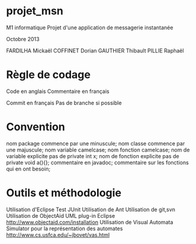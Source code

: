 projet_msn
==========

M1 informatique Projet d'une application de messagerie instantanée

Octobre 2013

FARDILHA Mickaël
COFFINET Dorian
GAUTHIER Thibault
PILLIE Raphaël

Règle de codage
==========
Code en anglais
Commentaire en français

Commit en français
Pas de branche si possible


Convention
==========
nom package commence par une minuscule; 
nom classe commence par une majuscule;
nom variable camelcase;
nom fonction camelcase;
nom de variable explicite pas de private int x;
nom de fonction explicite pas de private void a(){};
commentaire en javadoc;
commentaire sur les fonctions qui en ont besoin;

Outils et méthodologie
==========
Utilisation d'Eclipse
Test JUnit
Utilisation de Ant
Utilisation de git,svn
Utilisation de ObjectAid UML plug-in Eclipse http://www.objectaid.com/installation
Utilisation de Visual Automata Simulator pour la représentation des automates http://www.cs.usfca.edu/~jbovet/vas.html